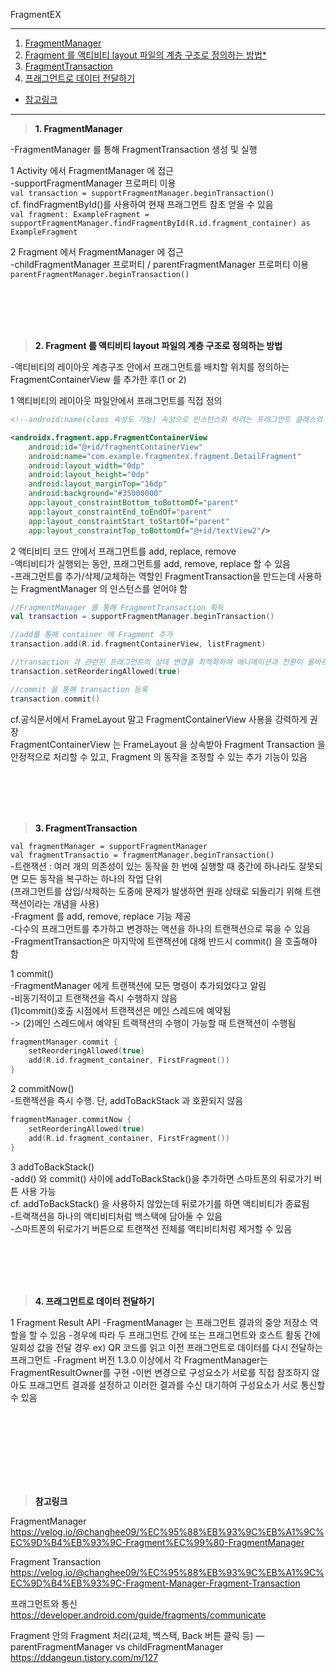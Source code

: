FragmentEX

---
1. <a href = "#content1">FragmentManager</a></br>
2. <a href = "#content2">Fragment 를 액티비티 layout 파일의 계층 구조로 정의하는 방법*</a></br>
3. <a href = "#content3">FragmentTransaction</a></br>
4. <a href = "#content4">프래그먼트로 데이터 전달하기</a></br>
* <a href = "#ref">참고링크</a>
---
><a id = "content1">**1. FragmentManager**</a></br>

-FragmentManager 를 통해 FragmentTransaction 생성 및 실행</br>

1 Activity 에서 FragmentManager 에 접근</br>
-supportFragmentManager 프로퍼티 이용</br>
`val transaction = supportFragmentManager.beginTransaction()`</br>
cf. findFragmentById()를 사용하여 현재 프래그먼트 참조 얻을 수 있음</br>
`val fragment: ExampleFragment = supportFragmentManager.findFragmentById(R.id.fragment_container) as ExampleFragment`</br>

2 Fragment 에서 FragmentManager 에 접근</br>
-childFragmentManager 프로퍼티 / parentFragmentManager 프로퍼티 이용</br>
`parentFragmentManager.beginTransaction()`

<br></br>
<br></br>

><a id = "content2">**2. Fragment 를 액티비티 layout 파일의 계층 구조로 정의하는 방법**</a></br>

-액티비티의 레이아웃 계층구조 안에서 프래그먼트를 배치할 위치를 정의하는 FragmentContainerView 를 추가한 후(1 or 2)</br>

1 액티비티의 레이아웃 파일안에서 프래그먼트를 직접 정의</br>
```xml
<!--android:name(class 속성도 가능) 속성으로 인스턴스화 하려는 프래그먼트 클래스의 이름을 정의-->

<androidx.fragment.app.FragmentContainerView
    android:id="@+id/fragmentContainerView"
    android:name="com.example.fragmentex.fragment.DetailFragment"
    android:layout_width="0dp"
    android:layout_height="0dp"
    android:layout_marginTop="16dp"
    android:background="#35000000"
    app:layout_constraintBottom_toBottomOf="parent"
    app:layout_constraintEnd_toEndOf="parent"
    app:layout_constraintStart_toStartOf="parent"
    app:layout_constraintTop_toBottomOf="@+id/textView2"/>
```


2 액티비티 코드 안에서 프래그먼트를 add, replace, remove</br>
-액티비티가 실행되는 동안, 프래그먼트를 add, remove, replace 할 수 있음</br>
-프래그먼트를 추가/삭제/교체하는 역할인 FragmentTransaction을 만드는데 사용하는 FragmentManager 의 인스턴스를 얻어야 함</br>

```kotlin
//FragmentManager 를 통해 FragmentTransaction 획득
val transaction = supportFragmentManager.beginTransaction()

//add를 통해 container 에 Fragment 추가
transaction.add(R.id.fragmentContainerView, listFragment)

//transaction 과 관련된 프래그먼트의 상태 변경을 최적화하여 애니메이션과 전환이 올바르게 작동하도록 함
transaction.setReorderingAllowed(true)

//commit 을 통해 transaction 등록
transaction.commit()
```

cf.공식문서에서 FrameLayout 말고 FragmentContainerView 사용을 강력하게 권장</br>
FragmentContainerView 는 FrameLayout 을 상속받아 Fragment Transaction 을 안정적으로 처리할 수 있고, Fragment 의 동작을 조정할 수 있는 추가 기능이 있음</br>


<br></br>
<br></br>


><a id = "content3">**3. FragmentTransaction**</a></br>

`val fragmentManager = supportFragmentManager`</br>
`val fragmentTransactio = fragmentManager.beginTransaction()`</br>
-트랜잭션 : 여러 개의 의존성이 있는 동작을 한 번에 실행할 때 중간에 하나라도 잘못되면 모든 동작을 복구하는 하나의 작업 단위</br>
(프래그먼트를 삽입/삭제하는 도중에 문제가 발생하면 원래 상태로 되돌리기 위해 트랜잭션이라는 개념을 사용)</br>
-Fragment 를 add, remove, replace 기능 제공</br>
-다수의 프래그먼트를 추가하고 변경하는 액션을 하나의 트랜잭션으로 묶을 수 있음</br>
-FragmentTransaction은 마지막에 트랜잭션에 대해 반드시 commit() 을 호출해야 함</br>

1 commit()</br>
-FragmentManager 에게 트랜잭션에 모든 명령이 추가되었다고 알림</br>
-비동기적이고 트랜잭션을 즉시 수행하지 않음</br>
(1)commit()호출 시점에서 트랜잭션은 메인 스레드에 예약됨</br>
-> (2)메인 스레드에서 예약된 트랙잭션의 수행이 가능할 때 트랜잭션이 수행됨</br>
```kotlin
fragmentManager.commit {
    setReorderingAllowed(true)
    add(R.id.fragment_container, FirstFragment())
}
```
2 commitNow()</br>
-트랜젝션을 즉시 수행. 단, addToBackStack 과 호환되지 않음</br>
```kotlin
fragmentManager.commitNow {
    setReorderingAllowed(true)
    add(R.id.fragment_container, FirstFragment())
}
```

3 addToBackStack()</br>
-add() 와 commit() 사이에 addToBackStack()을 추가하면 스마트폰의 뒤로가기 버튼 사용 가능</br>
cf. addToBackStack() 을 사용하지 않았는데 뒤로가기를 하면 액티비티가 종료됨</br>
-트랙잭션을 하나의 액티비티처럼 백스택에 담아둘 수 있음</br>
-스마트폰의 뒤로가기 버튼으로 트랜잭션 전체를 액티비티처럼 제거할 수 있음</br>

<br></br>
<br></br>

><a id = "content4">**4. 프래그먼트로 데이터 전달하기**</a></br>

1 Fragment Result API
-FragmentManager 는 프래그먼트 결과의 중앙 저장소 역할을 할 수 있음
-경우에 따라 두 프래그먼트 간에 또는 프래그먼트와 호스트 활동 간에 일회성 값을 전달 경우
ex) QR 코드를 읽고 이전 프래그먼트로 데이터를 다시 전달하는 프래그먼트
-Fragment 버전 1.3.0 이상에서 각 FragmentManager는 FragmentResultOwner를 구현
-이번 변경으로 구성요소가 서로를 직접 참조하지 않아도 프래그먼트 결과를 설정하고 이러한 결과를 수신 대기하여 구성요소가 서로 통신할 수 있음



<br></br>
<br></br>
---

><a id = "ref">**참고링크**</a></br>

FragmentManager</br>
https://velog.io/@changhee09/%EC%95%88%EB%93%9C%EB%A1%9C%EC%9D%B4%EB%93%9C-Fragment%EC%99%80-FragmentManager</br>

Fragment Transaction</br>
https://velog.io/@changhee09/%EC%95%88%EB%93%9C%EB%A1%9C%EC%9D%B4%EB%93%9C-Fragment-Manager-Fragment-Transaction</br>

프래그먼트와 통신</br>
https://developer.android.com/guide/fragments/communicate</br>

Fragment 안의 Fragment 처리(교체, 백스택, Back 버튼 클릭 등) ― parentFragmentManager vs childFragmentManager</br>
https://ddangeun.tistory.com/m/127</br>